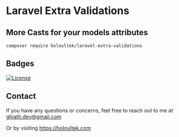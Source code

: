 # Laravel Extra Validations
## More Casts for your models attributes

```
composer require holoultek/laravel-extra-validations
```

## Badges

[![License](https://img.shields.io/badge/license-MIT-blue.svg)](LICENSE)

## Contact

If you have any questions or concerns, feel free to reach out to me at ghiath.dev@gmail.com

Or by visiting https://holoultek.com
